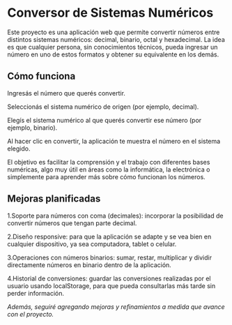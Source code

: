 # Conversor de Sistemas Numéricos
Este proyecto es una aplicación web que permite convertir números entre distintos sistemas numéricos: decimal, binario, octal y hexadecimal. La idea es que cualquier persona, sin conocimientos técnicos, pueda ingresar un número en uno de estos formatos y obtener su equivalente en los demás.

## Cómo funciona
Ingresás el número que querés convertir.

Seleccionás el sistema numérico de origen (por ejemplo, decimal).

Elegís el sistema numérico al que querés convertir ese número (por ejemplo, binario).

Al hacer clic en convertir, la aplicación te muestra el número en el sistema elegido.

El objetivo es facilitar la comprensión y el trabajo con diferentes bases numéricas, algo muy útil en áreas como la informática, la electrónica o simplemente para aprender más sobre cómo funcionan los números.

## Mejoras planificadas
1.Soporte para números con coma (decimales): incorporar la posibilidad de convertir números que tengan parte decimal.

2.Diseño responsive: para que la aplicación se adapte y se vea bien en cualquier dispositivo, ya sea computadora, tablet o celular.

3.Operaciones con números binarios: sumar, restar, multiplicar y dividir directamente números en binario dentro de la aplicación.

4.Historial de conversiones: guardar las conversiones realizadas por el usuario usando localStorage, para que pueda consultarlas más tarde sin perder información.

*Además, seguiré agregando mejoras y refinamientos a medida que avance con el proyecto.*
